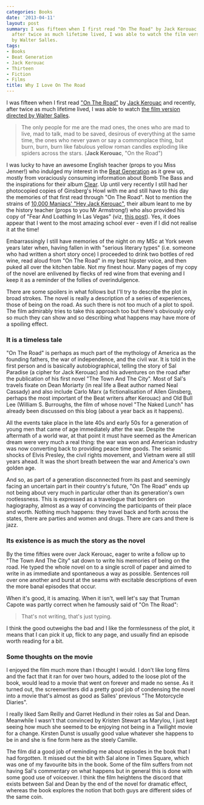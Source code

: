 ```yaml
---
categories: Books
date: '2013-04-11'
layout: post
summary: I was fifteen when I first read "On The Road" by Jack Kerouac and recently,
  after twice as much lifetime lived, I was able to watch the film version directed
  by Walter Salles.
tags:
- Books
- Beat Generation
- Jack Kerouac
- Thirteen
- Fiction
- Films
title: Why I Love On The Road
---
```


I was fifteen when I first read ["On The Road"](http://www.goodreads.com/book/show/70401.On_the_Road) by [Jack Kerouac](http://en.wikipedia.org/wiki/Jack_Kerouac) and recently, after twice as much lifetime lived, I was able to watch [the film version directed by Walter Salles](http://www.imdb.com/title/tt0337692/).

> The only people for me are the mad ones, the ones who are mad to live, mad to talk, mad to be saved, desirous of everything at the same time, the ones who never yawn or say a commonplace thing, but burn, burn, burn like fabulous yellow roman candles exploding like spiders across the stars. (**Jack Kerouac**, "On the Road")

I was lucky to have an awesome English teacher (props to you Miss Jenner!) who indulged my interest in the [Beat Generation](http://www.online-literature.com/periods/beat.php) as it grew up, mostly from voraciously consuming information about Bomb The Bass and the inspirations for their album [Clear](uc14). Up until very recently I still had her photocopied copies of Ginsberg's Howl with me and still have to this day the memories of that first read through "On The Road". Not to mention the strains of [10,000 Maniacs' "Hey Jack Kerouac"](http://www.last.fm/music/10,000+Maniacs/_/Hey+Jack+Kerouac), their album leant to me by the history teacher (props to you Mr Armstrong!) who also provided his copy of "Fear And Loathing In Las Vegas" (viz, [this post](gonzo-a-graphic-biography-of-hunter-s-thompson)). Yes, it does appear that I went to the most amazing school ever - even if I did not realise it at the time!

Embarrassingly I still have memories of the night on my MSc at York seven years later when, having fallen in with "serious literary types" (i.e. someone who had written a short story once) I proceeded to drink two bottles of red wine, read aloud from "On The Road" in my best hipster voice, and then puked all over the kitchen table. Not my finest hour. Many pages of my copy of the novel are enlivened by flecks of red wine from that evening and I keep it as a reminder of the follies of overindulgence.

There are some spoilers in what follows but I'll try to describe the plot in broad strokes. The novel is really a description of a series of experiences, those of being on the road. As such there is not too much of a plot to spoil. The film admirably tries to take this approach too but there's obviously only so much they can show and so describing what happens may have more of a spoiling effect.

### It is a timeless tale

"On The Road" is perhaps as much part of the mythology of America as the founding fathers, the war of independence, and the civil war. It is told in the first person and is basically autobiographical, telling the story of Sal Paradise (a cipher for Jack Kerouac) and his adventures on the road after the publication of his first novel "The Town And The City". Most of Sal's travels fixate on Dean Moriarty (in real life a Beat author named Neal Cassady) and also include Carlo Marx (a fictionalisation of Allen Ginsberg, perhaps the most important of the Beat writers after Kerouac) and Old Bull Lee (William S. Burroughs, the film of whose novel "The Naked Lunch" has already been discussed on this blog (about a year back as it happens).

All the events take place in the late 40s and early 50s for a generation of young men that came of age immediately after the war. Despite the aftermath of a world war, at that point it must have seemed as the American dream were very much a real thing: the war was won and American industry was now converting back to providing peace time goods. The seismic shocks of Elvis Presley, the civil rights movement, and Vietnam were all still years ahead. It was the short breath between the war and America's own golden age.

And so, as part of a generation disconnected from its past and seemingly facing an uncertain part in their country's future, "On The Road" ends up not being about very much in particular other than its generation's own rootlessness. This is expressed as a travelogue  that borders on hagiography, almost as a way of convincing the participants of their place and worth. Nothing much happens: they travel back and forth across the states, there are parties and women and drugs. There are cars and there is jazz.

### Its existence is as much the story as the novel

By the time fifties were over Jack Kerouac, eager to write a follow up to "The Town And The City" sat down to write his memories of being on the road. He typed the whole novel on to a single scroll of paper and aimed to write in as immediate and spontaneous a way as possible. Sentences roll over one another and burst at the seams with excitable descriptions of even the more banal episodes that occur.

When it's good, it is amazing. When it isn't, well let's say that Truman Capote was partly correct when he famously said of "On The Road":

> That's not writing, that's just typing.

I think the good outweighs the bad and I like the formlessness of the plot, it means that I can pick it up, flick to any page, and usually find an episode worth reading for a bit.

### Some thoughts on the movie

I enjoyed the film much more than I thought I would. I don't like long films and the fact that it ran for over two hours, added to the loose plot of the book, would lead to a movie that went on forever and made no sense. As it turned out, the screenwriters did a pretty good job of condensing the novel into a movie that's almost as good as Salles' previous "The Motorcycle Diaries".

I really liked Sam Reilly and Garret Hedlund in their roles as Sal and Dean. Meanwhile I wasn't that convinced by Kristen Stewart as Marylou, I just kept seeing how much she seemed to be enjoying not being in a Twilight movie for a change. Kirsten Dunst is usually good value whatever she happens to be in and she is fine form here as the steely Camille.

The film did a good job of reminding me about episodes in the book that I had forgotten. It missed out the bit with Sal alone in Times Square, which was one of my favourite bits in the book. Some of the film suffers from not having Sal's commentary on what happens but in general this is done with some good use of voiceover. I think the film heightens the discord that exists between Sal and Dean by the end of the novel for dramatic effect, whereas the book explores the notion that both guys are different sides of the same coin.